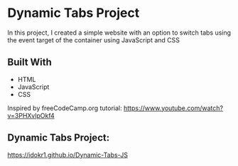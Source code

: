 # Dynamic Tabs Project
In this project, I created a simple website with an option to switch tabs using the event target of the container using JavaScript and CSS

## Built With
- HTML
- JavaScript
- CSS

Inspired by freeCodeCamp.org tutorial: https://www.youtube.com/watch?v=3PHXvlpOkf4

## Dynamic Tabs Project:
https://idokr1.github.io/Dynamic-Tabs-JS
